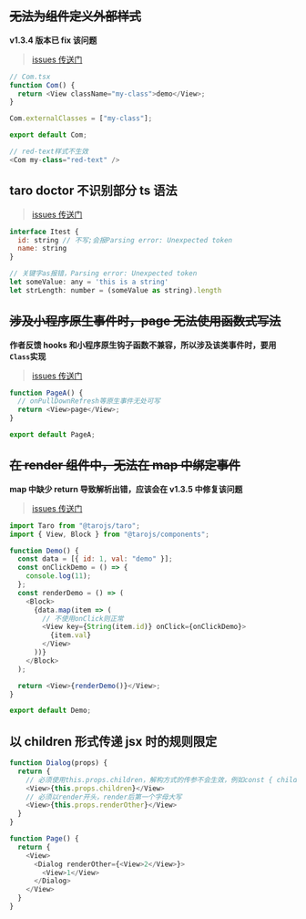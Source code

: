 ## ~~无法为组件定义外部样式~~

**v1.3.4 版本已 fix 该问题**

> [issues 传送门](https://github.com/NervJS/taro/issues/3080)

```javascript
// Com.tsx
function Com() {
  return <View className="my-class">demo</View>;
}

Com.externalClasses = ["my-class"];

export default Com;
```

```javascript
// red-text样式不生效
<Com my-class="red-text" />
```

## taro doctor 不识别部分 ts 语法

> [issues 传送门](https://github.com/NervJS/taro/issues/3425)

```javascript
interface Itest {
  id: string // 不写;会报Parsing error: Unexpected token
  name: string
}
```

```javascript
// 关键字as报错，Parsing error: Unexpected token
let someValue: any = 'this is a string'
let strLength: number = (someValue as string).length
```

## ~~涉及小程序原生事件时，page 无法使用函数式写法~~

**作者反馈 hooks 和小程序原生钩子函数不兼容，所以涉及该类事件时，要用`Class`实现**

> [issues 传送门](https://github.com/NervJS/taro/issues/3054)

```javascript
function PageA() {
  // onPullDownRefresh等原生事件无处可写
  return <View>page</View>;
}

export default PageA;
```

## ~~在 render 组件中，无法在 map 中绑定事件~~

**map 中缺少 return 导致解析出错，应该会在 v1.3.5 中修复该问题**

> [issues 传送门](https://github.com/NervJS/taro/issues/3536)

```javascript
import Taro from "@tarojs/taro";
import { View, Block } from "@tarojs/components";

function Demo() {
  const data = [{ id: 1, val: "demo" }];
  const onClickDemo = () => {
    console.log(11);
  };
  const renderDemo = () => (
    <Block>
      {data.map(item => (
        // 不使用onClick则正常
        <View key={String(item.id)} onClick={onClickDemo}>
          {item.val}
        </View>
      ))}
    </Block>
  );

  return <View>{renderDemo()}</View>;
}

export default Demo;
```

## 以 children 形式传递 jsx 时的规则限定

```javascript
function Dialog(props) {
  return {
    // 必须使用this.props.children，解构方式的传参不会生效，例如const { children } = props;不会生效
    <View>{this.props.children}</View>
    // 必须以render开头，render后第一个字母大写
    <View>{this.props.renderOther}</View>
  }
}
```

```javascript
function Page() {
  return {
    <View>
      <Dialog renderOther={<View>2</View>}>
        <View>1</View>
      </Dialog>
    </View>
  }
}
```
